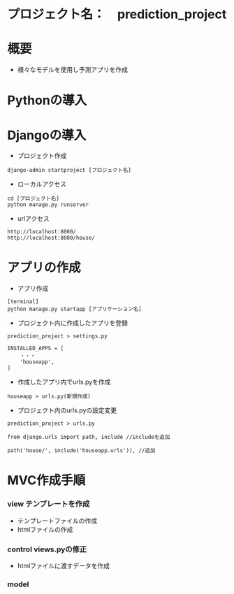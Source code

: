 # プロジェクト名：　prediction_project

# 概要
- 様々なモデルを使用し予測アプリを作成

# Pythonの導入

# Djangoの導入
- プロジェクト作成
```
django-admin startproject [プロジェクト名]
```

- ローカルアクセス
```
cd [プロジェクト名]
python manage.py runserver
```

- urlアクセス
```
http://localhost:8000/
http://localhost:8000/house/
```

# アプリの作成
- アプリ作成
```
[terminal]
python manage.py startapp [アプリケーション名]
```

- プロジェクト内に作成したアプリを登録
```
prediction_project > settings.py

INSTALLED_APPS = [
    ・・・
	'houseapp',
]
```

- 作成したアプリ内でurls.pyを作成
```
houseapp > urls.py(新規作成)
```

- プロジェクト内のurls.pyの設定変更
```
prediction_project > urls.py

from django.urls import path, include //includeを追加

path('house/', include('houseapp.urls')), //追加
```

# MVC作成手順
### view テンプレートを作成
- テンプレートファイルの作成
- htmlファイルの作成
  
### control views.pyの修正
- htmlファイルに渡すデータを作成

### model